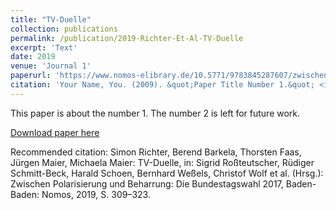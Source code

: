 ```yaml
---
title: "TV-Duelle"
collection: publications
permalink: /publication/2019-Richter-Et-Al-TV-Duelle
excerpt: 'Text'
date: 2019
venue: 'Journal 1'
paperurl: 'https://www.nomos-elibrary.de/10.5771/9783845287607/zwischen-polarisierung-und-beharrung-die-bundestagswahl-2017'
citation: 'Your Name, You. (2009). &quot;Paper Title Number 1.&quot; <i>Journal 1</i>. 1(1).'
---
```

This paper is about the number 1. The number 2 is left for future work.

[Download paper here](https://www.nomos-elibrary.de/10.5771/9783845287607/zwischen-polarisierung-und-beharrung-die-bundestagswahl-2017)

Recommended citation: Simon Richter, Berend Barkela, Thorsten Faas, Jürgen Maier, Michaela Maier: TV-Duelle, in: Sigrid Roßteutscher, Rüdiger Schmitt-Beck, Harald Schoen, Bernhard Weßels, Christof Wolf et al. (Hrsg.): Zwischen Polarisierung und Beharrung: Die Bundestagswahl 2017, Baden-Baden: Nomos, 2019, S. 309–323.
